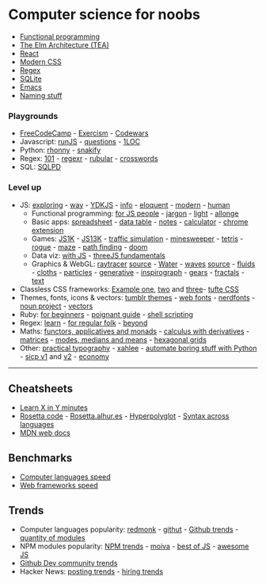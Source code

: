# Computer science for noobs

- [Functional programming](https://www.lihaoyi.com/post/WhatsFunctionalProgrammingAllAbout.html)
- [The Elm Architecture (TEA)](https://medium.com/@l.mugnaini/the-elm-architecture-tea-animation-3efc555e8faf)
- [React](https://learnreact.design/posts/what-is-react)
- [Modern CSS](https://medium.com/actualize-network/modern-css-explained-for-dinosaurs-5226febe3525)
- [Regex](https://www.janmeppe.com/blog/regex-for-noobs/)
- [SQLite](https://tech.marksblogg.com/sqlite3-tutorial-and-guide.html)
- [Emacs](https://learnxinyminutes.com/docs/emacs/)
- [Naming stuff](https://leanpub.com/elementsofclojure/read_sample)

### Playgrounds

- [FreeCodeCamp](https://www.freecodecamp.org/) - [Exercism](https://exercism.io/) - [Codewars](https://www.codewars.com/)
- Javascript: [runJS](https://runjs.app/) - [questions](https://github.com/lydiahallie/javascript-questions) - [1LOC](https://1loc.dev/)
- Python: [rhonny](https://thonny.org/) - [snakify](https://snakify.org/pt/)
- Regex: [101](https://regex101.com) - [regexr](https://regexr.com/) - [rubular](https://rubular.com/) - [crosswords](http://regexcrossword.com)
- SQL: [SQLPD](https://sqlpd.com/)

### Level up

- JS: [exploring](https://exploringjs.com/) - [way](https://github.com/thejsway/thejsway) - [YDKJS](https://github.com/getify/You-Dont-Know-JS) - [info](https://javascript.info/) - [eloquent](https://eloquentjavascript.net/) - [modern](https://mbeaudru.github.io/modern-js-cheatsheet/) - [human](https://read.humanjavascript.com/)
	- Functional programming: [for JS people](https://medium.com/@chetcorcos/functional-programming-for-javascript-people-1915d8775504) - [jargon](https://github.com/hemanth/functional-programming-jargon) - [light](https://github.com/getify/Functional-Light-JS) - [allonge](https://leanpub.com/javascriptallongesix/read)
	- Basic apps: [spreadsheet](https://jsfiddle.net/ondras/o3tzx1px) - [data table](https://github.com/piecioshka/simple-data-table) - [notes](https://github.com/tmm/notational) - [calculator](https://insect.sh/) - [chrome extension](https://github.com/abhiomkar/good-quotes)
	- Games: [JS1K](https://js1k.com) - [JS13K](https://js13kgames.com) - [traffic simulation](https://traffic-simulation.de) - [minesweeper](http://xem.github.io/MiniSweeper/) - [tetris](http://binaryify.github.io/vue-tetris) - [rogue](https://nluqo.github.io/broughlike-tutorial) - [maze](https://observablehq.com/@mbostock/best-first-search) - [path finding](http://qiao.github.io/PathFinding.js/visual) - [doom](https://www.playfuljs.com/a-first-person-engine-in-265-lines/)
	- Data viz: [with JS](https://jsdatav.is/intro.html) - [threeJS fundamentals](https://threejsfundamentals.org/)
	- Graphics & WebGL: [raytracer](https://www.gabrielgambetta.com/tiny-raytracer.html) [source](https://jsfiddle.net/vz5aZ/2) - [Water](http://madebyevan.com/webgl-water/) - [waves](https://david.li/waves) [source](https://jsfiddle.net/zyAzg) - [fluids](https://paveldogreat.github.io/WebGL-Fluid-Simulation) - [cloths](https://aatishb.com/drape/) - [particles](https://minimal.be/lab/fluGL/) - [generative](http://weavesilk.com/?ika/) - [inspirograph](https://nathanfriend.io/inspirograph/) - [gears](https://brm.io/gears/) - [fractals](http://js1k.com/2016-elemental/demo/2552) - [text](https://tholman.com/texter/)
- Classless CSS frameworks: [Example one](https://dohliam.github.io/dropin-minimal-css), [two](https://andybrewer.github.io/mvp/) and [three](https://watercss.kognise.dev/)- [tufte CSS](https://edwardtufte.github.io/tufte-css)
- Themes, fonts, icons & vectors: [tumblr themes](https://www.tumblr.com/themes) - [web fonts](https://beautifulwebtype.com) - [nerdfonts](https://www.nerdfonts.com/) - [noun project](https://thenounproject.com/) - [vectors](https://www.humaaans.com/)
- Ruby: [for beginners](http://ruby-for-beginners.rubymonstas.org/index.html) - [poignant guide](http://poignant.guide) - [shell scripting](https://www.devdungeon.com/content/enhanced-shell-scripting-ruby) 
- Regex: [learn](https://github.com/ziishaned/learn-regex) - [for regular folk](https://refrf.shreyasminocha.me/) - [beyond](https://github.com/VerbalExpressions)
- Maths: [functors, applicatives and monads](https://adit.io/posts/2013-04-17-functors,_applicatives,_and_monads_in_pictures.html) - [calculus with derivatives](https://adit.io/posts/2018-02-18-Introduction-To-Calculus-With-Derivatives.html) - [matrices](https://www.dhruvonmath.com/2018/12/31/matrices/) - [modes, medians and means](http://www.johnmyleswhite.com/notebook/2013/03/22/modes-medians-and-means-an-unifying-perspective/) - [hexagonal grids](https://www.redblobgames.com/grids/hexagons/)
- Other: [practical typography](https://practicaltypography.com) - [xahlee](http://xahlee.info/comp/comp_lang_tutorials_index.html) - [automate boring stuff with Python](https://automatetheboringstuff.com) - [sicp v1](https://github.com/sarabander/sicp) and [v2](https://github.com/ldct/isicp) - [economy](https://www.core-econ.org/the-economy/book/text/0-3-contents.html)

---

## Cheatsheets

- [Learn X in Y minutes](https://learnxinyminutes.com)
- [Rosetta code](http://rosettacode.org/wiki/Rosetta_Code) - [Rosetta.alhur.es](https://rosetta.alhur.es) - [Hyperpolyglot](http://hyperpolyglot.org) - [Syntax across languages](http://rigaux.org/language-study/syntax-across-languages.html)
- [MDN web docs](https://developer.mozilla.org/en-US/)

## Benchmarks

- [Computer languages speed](https://benchmarksgame-team.pages.debian.net/benchmarksgame/)
- [Web frameworks speed](https://github.com/the-benchmarker/web-frameworks)

## Trends

- Computer languages popularity: [redmonk](https://redmonk.com/sogrady/2020/07/27/language-rankings-6-20/) - [githut](https://madnight.github.io/githut) - [Github trends](https://insights.stackoverflow.com/trends) - [quantity of modules](http://www.modulecounts.com/)
- NPM modules popularity: [NPM trends](https://www.npmtrends.com/) - [moiva](https://moiva.io) - [best of JS](https://bestofjs.org) - [awesome JS](https://github.com/sorrycc/awesome-javascript)
- [Github Dev community trends](https://octoverse.github.com)
- Hacker News: [posting trends](https://toddwschneider.com/dashboards/hacker-news-trends) - [hiring trends](https://www.hntrends.com/)